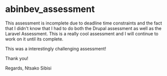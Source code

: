 # abinbev_assessment
 
This assessment is incomplete due to deadline time constraints and the fact that I didn't know that I had to do both the Drupal assessment as well as the Laravel Assessment. This is a really cool assessment and I will continue to work on it until its complete.

This was a interestingly challenging assessment!

Thank you!

Regards,
Ntsako Sibisi
